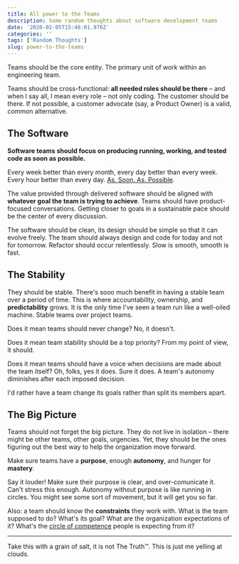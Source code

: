 ```yaml
---
title: All power to the Teams
description: Some random thoughts about software development teams
date: '2020-02-05T15:46:01.976Z'
categories: ''
tags: ['Random Thoughts']
slug: power-to-the-teams
---
```


Teams should be the core entity. The primary unit of work within an engineering team.

Teams should be cross-functional: **all needed roles should be there** – and when I say all, I mean every role – not only coding. The customer should be there. If not possible, a customer advocate (say, a Product Owner) is a valid, common alternative.

## The Software

**Software teams should focus on producing running, working, and tested code as soon as possible.**

Every week better than every month, every day better than every week. Every hour better than every day. [As. Soon. As. Possible](https://afontcu.dev/feedback-loops/).

The value provided through delivered software should be aligned with **whatever goal the team is trying to achieve**. Teams should have product-focused conversations. Getting closer to goals in a sustainable pace should be the center of every discussion.

The software should be clean, its design should be simple so that it can evolve freely. The team should always design and code for today and not for tomorrow. Refactor should occur relentlessly. Slow is smooth, smooth is fast.

## The Stability

They should be stable. There's sooo much benefit in having a stable team over a period of time. This is where accountability, ownership, and **predictability** grows. It is the only time I've seen a team run like a well-oiled machine. Stable teams over project teams.

Does it mean teams should never change? No, it doesn't.

Does it mean team stability should be a top priority? From my point of view, it should.

Does it mean teams should have a voice when decisions are made about the team itself? Oh, folks, yes it does. Sure it does. A team's autonomy diminishes after each imposed decision.

I'd rather have a team change its goals rather than split its members apart.

## The Big Picture

Teams should not forget the big picture. They do not live in isolation – there might be other teams, other goals, urgencies. Yet, they should be the ones figuring out the best way to help the organization move forward.

Make sure teams have a **purpose**, enough **autonomy**, and hunger for **mastery**.

Say it louder! Make sure their purpose is clear, and over-comunicate it. Can't stress this enough. Autonomy without purpose is like running in circles. You might see some sort of movement, but it will get you so far.

Also: a team should know the **constraints** they work with. What is the team supposed to do? What's its goal? What are the organization expectations of it? What's the [circle of competence](https://fs.blog/2013/12/circle-of-competence/) people is expecting from it?

---

Take this with a grain of salt, it is not The Truth™. This is just me yelling at clouds.